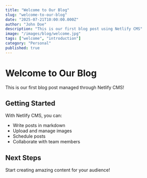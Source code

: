 ```yaml
---
title: "Welcome to Our Blog"
slug: "welcome-to-our-blog"
date: "2025-07-21T10:00:00.000Z"
author: "John Doe"
description: "This is our first blog post using Netlify CMS"
image: "/images/blog/welcome.jpg"
tags: ["welcome", "introduction"]
category: "Personal"
published: true
---
```


# Welcome to Our Blog

This is our first blog post managed through Netlify CMS! 

## Getting Started

With Netlify CMS, you can:

- Write posts in markdown
- Upload and manage images
- Schedule posts
- Collaborate with team members

## Next Steps

Start creating amazing content for your audience!